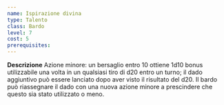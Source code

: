 ```yaml
---
name: Ispirazione divina
type: Talento
class: Bardo
level: 7
cost: 5
prerequisites: 
---
```


**Descrizione**
Azione minore: un bersaglio entro 10 ottiene 1d10 bonus utilizzabile una volta
in un qualsiasi tiro di d20 entro un turno; il dado aggiuntivo può essere
lanciato dopo aver visto il risultato del d20. Il bardo può riassegnare il dado
con una nuova azione minore a prescindere che questo sia stato utilizzato o
meno.